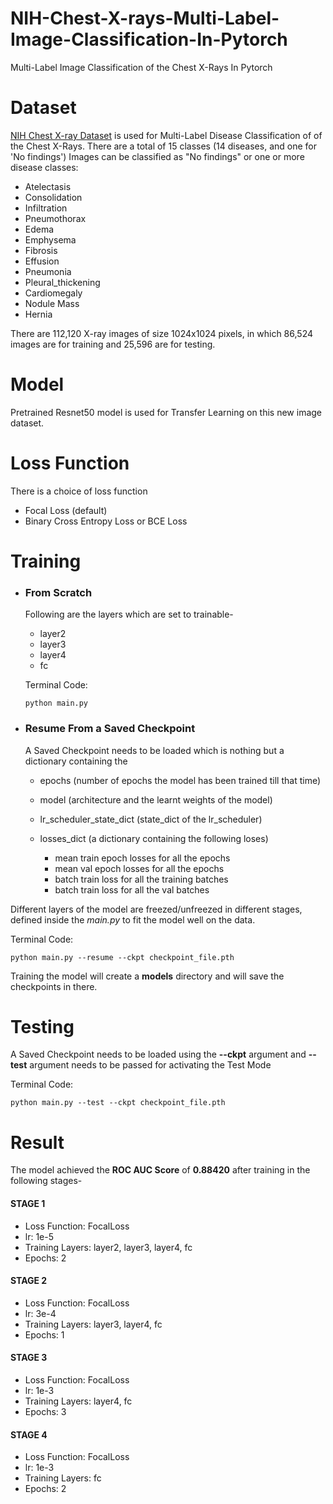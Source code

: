 # NIH-Chest-X-rays-Multi-Label-Image-Classification-In-Pytorch
Multi-Label Image Classification of the Chest X-Rays In Pytorch

# Dataset
[NIH Chest X-ray Dataset](https://www.kaggle.com/nih-chest-xrays/data#Data_Entry_2017.csv) is used for  Multi-Label Disease Classification of of the Chest X-Rays.
There are a total of 15 classes (14 diseases, and one for 'No findings')
Images can be classified as "No findings" or one or more disease classes:
* Atelectasis
* Consolidation
* Infiltration
* Pneumothorax
* Edema
* Emphysema
* Fibrosis
* Effusion
* Pneumonia
* Pleural_thickening
* Cardiomegaly
* Nodule Mass
* Hernia

There are 112,120 X-ray images of size 1024x1024 pixels, in which 86,524 images are for training and 25,596 are for testing.

# Model 
Pretrained Resnet50 model is used for Transfer Learning on this new image dataset.

# Loss Function
There is a choice of loss function
* Focal Loss (default)
* Binary Cross Entropy Loss or BCE Loss

# Training
* ### From Scratch 
    Following are the layers which are set to trainable-
    * layer2
    * layer3
    * layer4
    * fc

    Terminal Code: 
    ```
    python main.py
    ```

* ### Resume From a Saved Checkpoint
    A Saved Checkpoint needs to be loaded which is nothing but a dictionary containing the 
    * epochs (number of epochs the model has been trained till that time)
    * model (architecture and the learnt weights of the model)
    * lr_scheduler_state_dict (state_dict of the lr_scheduler)
    * losses_dict (a dictionary containing the following loses)

      * mean train epoch losses for all the epochs
      * mean val epoch losses for all the epochs
      * batch train loss for all the training batches
      * batch train loss for all the val batches
 
Different layers of the model are freezed/unfreezed in different stages, defined inside the *main.py* to fit the model well on the data. 
 
Terminal Code: 
```
python main.py --resume --ckpt checkpoint_file.pth
```

Training the model will create a **models** directory and will save the checkpoints in there.

# Testing
A Saved Checkpoint needs to be loaded using the **--ckpt** argument and **--test** argument needs to be passed for activating the Test Mode

Terminal Code: 
```
python main.py --test --ckpt checkpoint_file.pth
```

# Result 
The model achieved the **ROC AUC Score** of **0.88420** after training in the following stages-

#### STAGE 1 
* Loss Function: FocalLoss
* lr: 1e-5
* Training Layers: layer2, layer3, layer4, fc 
* Epochs: 2

#### STAGE 2 
* Loss Function: FocalLoss
* lr: 3e-4
* Training Layers: layer3, layer4, fc 
* Epochs: 1

#### STAGE 3 
* Loss Function: FocalLoss
* lr: 1e-3
* Training Layers: layer4, fc 
* Epochs: 3

#### STAGE 4 
* Loss Function: FocalLoss
* lr: 1e-3
* Training Layers: fc 
* Epochs: 2
